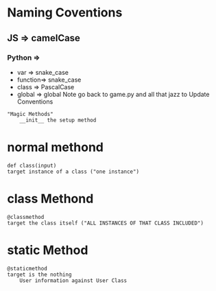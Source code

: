 
# Naming Coventions
## JS => camelCase
### Python =>
- var     => snake_case
- function=> snake_case
- class   => PascalCase
- global  => global
Note go back to game.py and all that jazz to Update Conventions


```
"Magic Methods"
    __init__ the setup method
```

# normal methond
    def class(input)
    target instance of a class ("one instance")

# class Methond
    @classmethod
    target the class itself ("ALL INSTANCES OF THAT CLASS INCLUDED")


# static Method
    @staticmethod
    target is the nothing
        User information against User Class
    